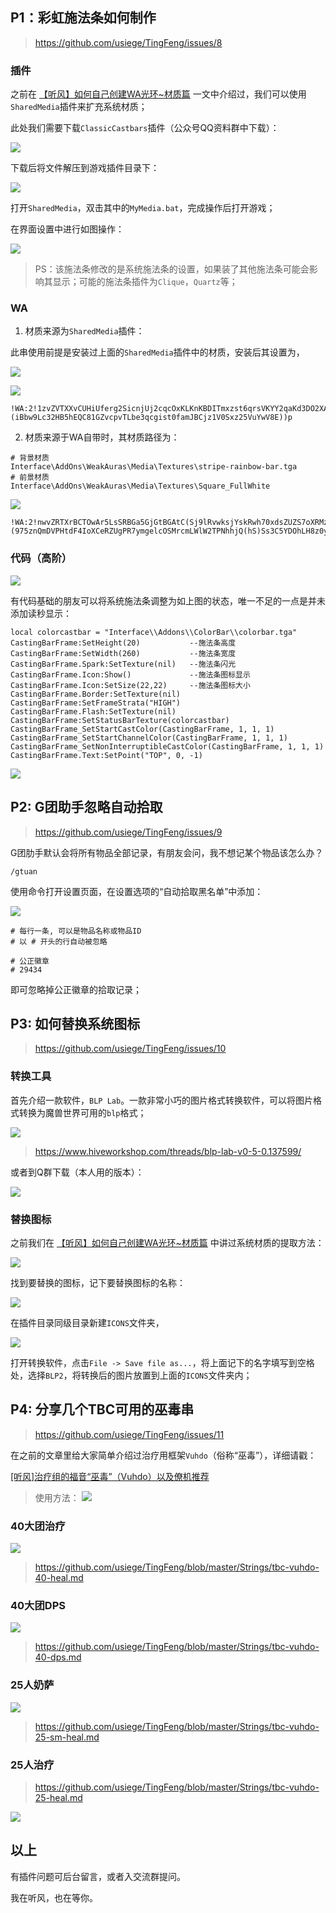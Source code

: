 ## P1：彩虹施法条如何制作
> https://github.com/usiege/TingFeng/issues/8

### 插件

之前在 [【听风】如何自己创建WA光环~材质篇](https://mp.weixin.qq.com/s?__biz=MzI2ODM4MTE3OA==&mid=2247485975&idx=1&sn=cd31ce9854f4dc3adfbb428a5799618f&chksm=eaf13482dd86bd940281c6e12e1f73726eac7bdb4333f009b3eba43c3c68e6c68b94982b3eea#rd) 一文中介绍过，我们可以使用`SharedMedia`插件来扩充系统材质；

此处我们需要下载`ClassicCastbars`插件（公众号QQ资料群中下载）：

![](https://s2.loli.net/2022/03/31/kb1IyhtPcmLw8GE.png)

下载后将文件解压到游戏插件目录下：

![](https://s2.loli.net/2022/03/31/eHXG9vqcB2ZWpOo.png)

打开`SharedMedia`，双击其中的`MyMedia.bat`，完成操作后打开游戏；

在界面设置中进行如图操作：

![](https://s2.loli.net/2022/03/31/izjbrIomJ4KM8BN.png)

> PS：该施法条修改的是系统施法条的设置，如果装了其他施法条可能会影响其显示；可能的施法条插件为`Clique`，`Quartz`等；


### WA

1. 材质来源为`SharedMedia`插件：

此串使用前提是安装过上面的`SharedMedia`插件中的材质，安装后其设置为，

![](https://s2.loli.net/2022/03/31/Sy8FTqpvnfHjZUa.png)

![](https://s2.loli.net/2022/03/31/Moq6wEISCpfUhgH.png)

```
!WA:2!1zvZVTXXvCUHiUferg2SicnjUj2cqcOxKLKnKBDITmxzst6qrsVKYY2qaKd3DO2XA5UlMzwksbhuB2EqNjIto1dLa1PF4tmNdIHasopGWj)bie4Bgfqa9AvFZSlfLmKNd7(M3oZ7ZFZVz1YKSzsRKw7mxFMpIU5AelU9e7QKl2ObdZVN2qua32Jw0Nt8CzjODc)q2xS()9L)Pdo4)na5AcFVKhXLxF50fQK2yOYagECKCp)Lj9p7XuSINfU(kPkSAQ87xhzU5guVaxRL9C8O3wttlExoLSXgyk70ZqJe)rDEhFSEGlHtdCXTWUCDiU82lGHRIQZ8O1LwTMr4NwgX47XcQRMvIIBqABuUu685puz5GgGYbvxov5kvlxjLrLUmFSJtolwcXPR77G6GPDTcOQio58DLos6(AgUOMywI(qoa2Ocew0SPZxkZQ57f4gfUj8plYKtAHReoxgBppwFIPNBvtvEghg7dvmm1f5CxixbVG7XWonufsXPgOkzRqOupAnWzmexgmy7J2DUVwFiHmWBiBnpCsXedHPJlPrkA4rXHkAjMONCfEulmDy4RQH9VfQJOdI0WiBJF3DJMyEyFzVinTimsDhCTrlhBbP48NVePn2zKr9uXN2oFK)f4428QQhqG0ebYv5KM4Q(uSjrM3X7D4smM2)ItZ9pJsbZgz5T1yCXEHAhvJ0tTALI()gLsjwamnXuHG1tbt3p0LqqzPu(e)p(TfjHZaKUQsC)WAR2UQv(WagN0OJ4u9Ps4lUcOuVqXcP9)GtWCHcgsRADc(Z)y(tmbfAgYV7)7FBHMvhaUrmRYTPyMTNJvN(Qvf2vYU0R)DQr8Sl9F(e1iQy2WZfkJzOKTp)DcqwaYbD(kvIYW7fLH(jpsDokTpxSW8EutEOA2wqxDnkYV7Arcdp0lQtafxTs(CqnjSXDegHb5kuiTrvJC3kBLtOI5hji0pbCI)BItg70YacD6tOQ5)2QAhlvJY)478(I7gxC5PM2vSOcHjUI4pi(JIRk(0NiUMM46ItjwsCdXeIBgT)Jv)EEmrg1bzXTezf3(CXe5fRi(8AIs7gM1HSHIcIIIktlYPDcfa3ibDx48)ojxa5tS3dokwTjqz4u10H4xBqOmJxnGDNXtOBRDKjD02nCsdIdoNfD(5MBXfNBX(Hk9rCB)lOy4yxernrUyFVTKh1Ly6QM2ygF2Mlm2E8oA0WjDoQxA)lNPlnIgF0coAyWBdO6UaQwPjspYX3gvk(CZUWWqfhsGmEFBpYAT1QBJjByZZEd9do4XXIft3Xdz1ONKawY8tTRZroaf(KgndC4Ke6s6QjfSegMoigtkPdzQPuGUnuwbo93zpfRPoSpljz8cPU5n9pdyYuwYd4ylS1kO22ujRnqLUObuxO8e1BqCjm7e6WlEIEixstvQVO4rz2fJy4YCk2DdU9VcWipy4ORlQkVSIYWaDVfRRCDYdjIhO3erCZiESA1INi6k(ZW7V4n1OlVNO2BgEex7(uftV6ehc8fGtwiGyn4wTZeSiNu6YR2sDhtzVaQj(CX6PUWHrSW65tNPs4nhscSak2)k5K3(0azIxpLLfK0RVggTzkWSS1ljXgkXvWwe06HALpVYLd)tHLp8wSWlQYQ6zEuEO11NB(5MFkIvVx9vF3R(2N(Q)6FtFBpVMAgQfxRp3ZSv4LE)6s)2ilqSSWUgfsF30g7hEoldfUQvMT1lVSr60fg0qQaQ5aBwCJTKS6zVr7Mtirjgkuw86qg3GSrckXv6aSnT9O)x5rF5RFrSyAd8Oea9OAu9Zw0i3dkwOsQ89LnlIQ7F1zmGdeMBMr8EXNYZFQp7AgTqoby4VaAHOeeaD3d32Ne2SRaeoutBK7gy2hoJ4z3wdiJ)j14NJ31N6bnlapCg4qXSxE2XK3Zi(7shi(gX)aCsYRlEwY5f)tLfKS5FVC8ISljkPgXf)lX)(iBbw9Lc32HB5hEQC81GZvcpvTLbe3qcgist0famJBCjz1V0Sxz25VuYwV8E))p
```


2. 材质来源于WA自带时，其材质路径为：

```
# 背景材质
Interface\AddOns\WeakAuras\Media\Textures\stripe-rainbow-bar.tga
# 前景材质
Interface\AddOns\WeakAuras\Media\Textures\Square_FullWhite
```

![](https://s2.loli.net/2022/03/31/USxgv8bzuCH7Fc6.png)

```
!WA:2!nwvZRTXrBCTOwAr5LsSRBGa5GjGtBGAtC(Sj9lRvwksjYskRwh70xdsZUZS7oXRMz7mZ6VGEiIEi3kiOT0dLs1Tc9svovcbk(EHbr59pad5JRV(qp3z2DTCsovDqZmppp7Spp)(975znQmDVPHtdF4IoXCeRZUgPR7ymgelcOSMrcmLWlW2TPNhhjQ(hS)Ss3C5YDOhLH8z0ycSenKYUvE1VOzGioqeZacKjWDZu)bJ4GEiB0okhOGdDM4i9bnmmAL)clCL(cg23hX4VZ5yzB)BtXUriZycwmeICI98SvNzvlxVvLvRFap2bTfIiARCG3zuNsfBB3PTDrl7jUAXqkxwTBvUE9OPu1whFebXWUTdOB3K0D8RC8aEYsjknes3Mi)porHGDrSXmeiSDekmSHQsmgRVh(rh72pzBniVGvY70SeGlSikx8c91HQZ)Ud07emvX3DWKN1yqmjRwlenfWvG3czNEEfke9R56JiWIe)q0xFQdXebIraH3vHrks5)oGJc9ArvMDkvUHDzRHcQ7wPoF7wVxFgva0SNHPhLiIozfgEVzVtmaQOhWS22dvGKfYxZV3WtEIbQJougeXgLU0HJ3d9(7NDWDclFqMLTWCStiQ7rHJG(OOzmdX7ThGbNDzmiK6p7nvy54SiOjAOPE4mrtluYHo8aGcNxpvALFqIn9FNDos0jFPiMiuYFqQ1JkCZIRA3m6DtmQeS0EQc2DnmueywuD8WehkbacMy8bJbexLQ(EPVrJ9t8F)yUa7TRCUHjiwIs1SrZgLLNGPWeDmdtc8yiinv1WQ88VsTKDZNj34eJBRQ71yGO(RLTz8Khmrj3Cv761AuoRyttUKcBOztB7MRuVCf70K8iW(4lOTIDoDwbLbHgrNEcgQIHPGJoKSnMekb9WzKxmV8sk8vE5e8uEflRA3SQT8AYpsE9hiVHH8JLZj)e5NkpH8ZKFEs1kxsEEzXZKtAkljxwwwwrUISAxzTtlVLH82Y6obiSFGO6sx7)bMvnCWmKcGvCeGqv7WPS6fhkWfmvQE3tjVtbl3qaNR3zQvy6nrNu1DueQzceebxbStqc3PgyOrnDVq0mLQxCLw2nnRxS0TlU8Y1SRD3YrtD8COSjmrlvt3O4bCrBuecBs4BSgcSzr1uj(gRGGyWgzrY3GRA(IqZZayIdD75DaSfe(ahxgnQZUTEJlSWLxKP7kvTix1IlamX5gaPDCv5jTxxN01OYZp)8p9j)2l((V55p6Xp)X)0Z(UN8Sh9Tp7h)5c6jbyIVjGvHPA370gjwvnm4dEn7FibhEEhpmbZdkyQwefC6Hzmkl41rgmjyilPPvlGomIr9vfcpdSg6sjqC6i7bk5cbQHolZ6LBS8aab3lzGWvLBuzFeGJAlyiIVi4TuKD9Xq9CBL7o6HUmosFx8(640VkzDZEkyQI8(jrl3ugk7Pw7(6wUymgoc7TOZ9cVEPnxFZb8qarOZdNAnAxBzfND8NaoIZUX)EoR9xgdyOovIddxlalq9N0mybcJca5T2w3RxDPT()lQ0I5E5pkvzIyjOVRI50qxWzXW9F6t(Lx8d)EkXn6L6dLZnYtZqkKsn0m)HPUsinnO40UKv5YngMinsMtB4OGnpSFbgMONfJcy7C0Nox)R2tNqJOmSQVibRhwTPvTVOzd7I1tvD7KQ6gHjPTTQyuDhhdyP31Bon36slC5fwC6T(R1)N
```

### 代码（高阶）

![](https://s2.loli.net/2022/03/31/HAThYVgeaUPn9OZ.png)

有代码基础的朋友可以将系统施法条调整为如上图的状态，唯一不足的一点是并未添加读秒显示：

```
local colorcastbar = "Interface\\Addons\\ColorBar\\colorbar.tga"
CastingBarFrame:SetHeight(20)			--施法条高度
CastingBarFrame:SetWidth(260)			--施法条宽度
CastingBarFrame.Spark:SetTexture(nil)	--施法条闪光
CastingBarFrame.Icon:Show()				--施法条图标显示
CastingBarFrame.Icon:SetSize(22,22)		--施法条图标大小
CastingBarFrame.Border:SetTexture(nil)
CastingBarFrame:SetFrameStrata("HIGH")
CastingBarFrame.Flash:SetTexture(nil)
CastingBarFrame:SetStatusBarTexture(colorcastbar)
CastingBarFrame_SetStartCastColor(CastingBarFrame, 1, 1, 1)
CastingBarFrame_SetStartChannelColor(CastingBarFrame, 1, 1, 1)
CastingBarFrame_SetNonInterruptibleCastColor(CastingBarFrame, 1, 1, 1)
CastingBarFrame.Text:SetPoint("TOP", 0, -1)
```

![](https://s2.loli.net/2022/03/31/lm3woDpvJ8QRBI1.png)


## P2: G团助手忽略自动拾取
> https://github.com/usiege/TingFeng/issues/9

G团肋手默认会将所有物品全部记录，有朋友会问，我不想记某个物品该怎么办？

```
/gtuan
```
使用命令打开设置页面，在设置选项的“自动拾取黑名单”中添加：

![](https://s2.loli.net/2022/03/31/MZfhtUPvbyFm7sa.png)

```
# 每行一条, 可以是物品名称或物品ID
# 以 # 开头的行自动被忽略

# 公正徽章
# 29434
```
即可忽略掉公正徽章的拾取记录；


## P3: 如何替换系统图标
> https://github.com/usiege/TingFeng/issues/10

### 转换工具

首先介绍一款软件，`BLP Lab`。一款非常小巧的图片格式转换软件，可以将图片格式转换为魔兽世界可用的`blp`格式；

![](https://s2.loli.net/2022/03/31/cQxO5vJjhkgNCTM.png)

> https://www.hiveworkshop.com/threads/blp-lab-v0-5-0.137599/

或者到Q群下载（本人用的版本）：

![](https://s2.loli.net/2022/03/31/CEGKqMQeAn1T8ZV.png)

### 替换图标

之前我们在 [【听风】如何自己创建WA光环~材质篇](https://mp.weixin.qq.com/s?__biz=MzI2ODM4MTE3OA==&mid=2247485975&idx=1&sn=cd31ce9854f4dc3adfbb428a5799618f&chksm=eaf13482dd86bd940281c6e12e1f73726eac7bdb4333f009b3eba43c3c68e6c68b94982b3eea#rd) 中讲过系统材质的提取方法：

![](https://s2.loli.net/2022/03/31/IXur3nQjpmw2GDs.png)

找到要替换的图标，记下要替换图标的名称：

![](https://s2.loli.net/2022/03/31/F7USLD4n8Wt1VKM.png)

在插件目录同级目录新建`ICONS`文件夹，

![](https://s2.loli.net/2022/03/31/jUaXPpw6rlNuWBA.png)

打开转换软件，点击`File -> Save file as...`，将上面记下的名字填写到空格处，选择`BLP2`，将转换后的图片放置到上面的`ICONS`文件夹内；


## P4: 分享几个TBC可用的巫毒串
> https://github.com/usiege/TingFeng/issues/11

在之前的文章里给大家简单介绍过治疗用框架`Vuhdo`（俗称“巫毒”），详细请戳：

[[听风]治疗组的福音“巫毒”（Vuhdo）以及僚机推荐](https://mp.weixin.qq.com/s?__biz=MzI2ODM4MTE3OA==&mid=2247485195&idx=1&sn=e48c6befe3f57ce43285ff97417397a6&chksm=eaf1399edd86b088bcbf39fde08f4da754abaaa06ccf73649461fa24541014279c71fa8e715c#rd)


> 使用方法：
> ![](https://s2.loli.net/2022/03/31/DK2rWUaCyuI5SgJ.png)

### 40大团治疗

![](https://s2.loli.net/2022/03/31/JXK6IfNsqHQ4axm.png)


> https://github.com/usiege/TingFeng/blob/master/Strings/tbc-vuhdo-40-heal.md


### 40大团DPS

![](https://s2.loli.net/2022/03/31/GDftFhS6v8NU19k.png)

> https://github.com/usiege/TingFeng/blob/master/Strings/tbc-vuhdo-40-dps.md

### 25人奶萨

![](https://s2.loli.net/2022/03/31/UBleA4zVGdNKuME.png)

> https://github.com/usiege/TingFeng/blob/master/Strings/tbc-vuhdo-25-sm-heal.md


### 25人治疗

> https://github.com/usiege/TingFeng/blob/master/Strings/tbc-vuhdo-25-heal.md

![](https://s2.loli.net/2022/03/31/x4CXeLBcvdbWRUY.png)


## 以上

有插件问题可后台留言，或者入交流群提问。

我在听风，也在等你。